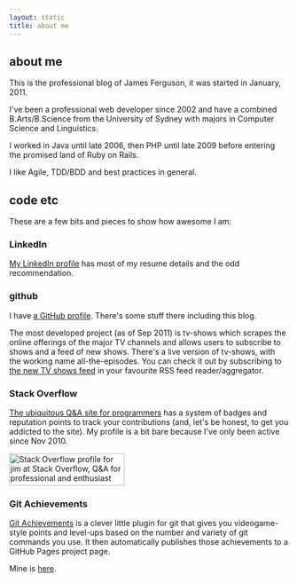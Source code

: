 ```yaml
---
layout: static
title: about me
---
```


## about me

This is the professional blog of James Ferguson, it was started in January, 2011. 

I've been a professional web developer since 2002 and have a combined B.Arts/B.Science from the University of Sydney with majors in Computer Science and Linguistics.

I worked in Java until late 2006, then PHP until late 2009 before entering the promised land of Ruby on Rails.

I like Agile, TDD/BDD and best practices in general.

## code etc

These are a few bits and pieces to show how awesome I am:

### LinkedIn

[My LinkedIn profile][linkedin_profile] has most of my resume details and the odd recommendation.

[linkedin_profile]: http://www.linkedin.com/profile/view?id=46824040

### github

I have [a GitHub profile][github_profile]. There's some stuff there including this blog.

The most developed project (as of Sep 2011) is tv-shows which scrapes the online offerings of the major TV channels and allows users to subscribe to shows and a feed of new shows. There's a live version of tv-shows, with the working name all-the-episodes. You can check it out by subscribing to [the new TV shows feed][all_the_episodes] in your favourite RSS feed reader/aggregator.

[github_profile]: https://github.com/JamesFerguson
[all_the_episodes]: http://all-the-episodes.heroku.com/tv_shows.atom

### Stack Overflow

[The ubiquitous Q&A site for programmers][stack_overflow] has a system of badges and reputation points to track your contributions (and, let's be honest, to get you addicted to the site). My profile is a bit bare because I've only been active since Nov 2010.

<a href="http://stackoverflow.com/users/468629/jim">
<img src="http://stackoverflow.com/users/flair/468629.png" width="208" height="58" alt="Stack Overflow profile for jim at Stack Overflow, Q&amp;A for professional and enthusiast programmers" title="Stack Overflow profile for jim at Stack Overflow, Q&amp;A for professional and enthusiast programmers">
</a>

[stack_overflow]: http://stackoverflow.com/

### Git Achievements

[Git Achievements][gitachievements] is a clever little plugin for git that gives you videogame-style points and level-ups based on the number and variety of git commands you use. It then automatically publishes those achievements to a GitHub Pages project page.

Mine is [here][my achievements].

[gitachievements]: https://github.com/icefox/git-achievements
[my achievements]: /git-achievements/


